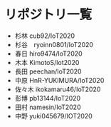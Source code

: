# リポジトリ一覧
- 杉林 cub92/IoT2020
- 杉谷　ryoinn0801/IoT2020
- 春日 hiro9474/IoT2020
- 木本  KimotoS/Iot2020
- 長田 peechan/IoT2020
- 中原 HnR-YUKIMURA/IoT2020
- 佐々木 ikokamaru46/IoT2020
- 彭博 pb13144/IoT2020
- 田村 namesin/IoT2020
- 中野 yuki045679/IOT2020
